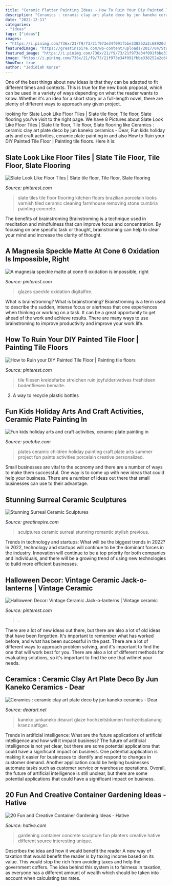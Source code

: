 ```yaml
---
title: "Ceramic Platter Painting Ideas ~ How To Ruin Your Diy Painted Tile Floor"
description: "Ceramics : ceramic clay art plate deco by jun kaneko ceramics"
date: "2022-12-11"
categories:
- "ideas"
tags: ["ideas"]
images:
- "https://i.pinimg.com/736x/21/f9/73/21f973e34f091fbbe338252a2c68920d.jpg"
featuredImage: "https://greatinspire.com/wp-content/uploads/2017/04/Stunning-Surreal-Ceramic-Sculptures-8.jpg"
featured_image: "https://i.pinimg.com/736x/21/f9/73/21f973e34f091fbbe338252a2c68920d.jpg"
image: "https://i.pinimg.com/736x/21/f9/73/21f973e34f091fbbe338252a2c68920d.jpg"
ShowToc: true
author: "Jedidiah Kunze"
---
```



One of the best things about new ideas is that they can be adapted to fit different times and contexts. This is true for the new book proposal, which can be used in a variety of ways depending on what the reader wants to know. Whether it's an idea for a short story or a full-length novel, there are plenty of different ways to approach any given project.

	

		
looking for Slate Look Like Floor Tiles | Slate tile floor, Tile floor, Slate flooring you've visit to the right page. We have 8 Pictures about Slate Look Like Floor Tiles | Slate tile floor, Tile floor, Slate flooring like Ceramics : ceramic clay art plate deco by jun kaneko ceramics - Dear, Fun kids holiday arts and craft activities, ceramic plate painting in and also How to Ruin your DIY Painted Tile Floor | Painting tile floors. Here it is:
		
    
## Slate Look Like Floor Tiles | Slate Tile Floor, Tile Floor, Slate Flooring

<img loading=lazy src="https://i.pinimg.com/736x/21/f9/73/21f973e34f091fbbe338252a2c68920d.jpg" onerror="this.onerror=null;this.src='https://tse2.mm.bing.net/th?id=OIP.zPOsVtSRS2YUmajyZfrnNQHaJ3&amp;pid=15.1';" alt="Slate Look Like Floor Tiles | Slate tile floor, Tile floor, Slate flooring">

_Source: pinterest.com_

>slate tiles tile floor flooring kitchen floors brazilian porcelain looks varnish tiled ceramic cleaning farmhouse removing stone cumbria painting concrete. 

	

The benefits of brainstroming
Brainstroming is a technique used in meditation and mindfulness that can improve focus and concentration. By focusing on one specific task or thought, brainstroming can help to clear your mind and increase the clarity of thought.

    
## A Magnesia Speckle Matte At Cone 6 Oxidation Is Impossible, Right

<img loading=lazy src="https://i.pinimg.com/736x/6d/ab/96/6dab960951583e06d0320d8aa8dd10f4.jpg" onerror="this.onerror=null;this.src='https://tse4.mm.bing.net/th?id=OIP.g5TSyYD3u0yJB5QsS24W6wHaG5&amp;pid=15.1';" alt="A magnesia speckle matte at cone 6 oxidation is impossible, right">

_Source: pinterest.com_

>glazes speckle oxidation digitalfire. 

	

What is brainstroming?
What is brainstroming? Brainstroming is a term used to describe the sudden, intense focus or alertness that one experiences when thinking or working on a task. It can be a great opportunity to get ahead of the work and achieve results. There are many ways to use brainstroming to improve productivity and improve your work life.

    
## How To Ruin Your DIY Painted Tile Floor | Painting Tile Floors

<img loading=lazy src="https://i.pinimg.com/736x/89/7a/b7/897ab7f6f23b8767525b1bf292e122d6.jpg" onerror="this.onerror=null;this.src='https://tse2.mm.bing.net/th?id=OIP.j0p9znArta46bIpR8aQkrgHaJ4&amp;pid=15.1';" alt="How to Ruin your DIY Painted Tile Floor | Painting tile floors">

_Source: pinterest.com_

>tile fliesen kreidefarbe streichen ruin joyfulderivatives freshideen bodenfliesen bemalte. 

	

2. A way to recycle plastic bottles 

    
## Fun Kids Holiday Arts And Craft Activities, Ceramic Plate Painting In

<img loading=lazy src="http://i1.ytimg.com/vi/AY7GILo6cX4/maxresdefault.jpg" onerror="this.onerror=null;this.src='https://tse3.mm.bing.net/th?id=OIP.rLHab2RsIWYJ8NulDfO1ewHaEK&amp;pid=15.1';" alt="Fun kids holiday arts and craft activities, ceramic plate painting in">

_Source: youtube.com_

>plates ceramic children holiday painting craft plate arts summer project fun paints activities porcelain creative personalized. 

	

Small businesses are vital to the economy and there are a number of ways to make them successful. One way is to come up with new ideas that could help your business. There are a number of ideas out there that small businesses can use to their advantage.

    
## Stunning Surreal Ceramic Sculptures

<img loading=lazy src="https://greatinspire.com/wp-content/uploads/2017/04/Stunning-Surreal-Ceramic-Sculptures-8.jpg" onerror="this.onerror=null;this.src='https://tse2.mm.bing.net/th?id=OIP.q6WUFE4pKfjI0azyWBchVwHaLH&amp;pid=15.1';" alt="Stunning Surreal Ceramic Sculptures">

_Source: greatinspire.com_

>sculptures ceramic surreal stunning romantic stylish previous. 

	

Trends in technology and startups: What will be the biggest trends in 2022?
In 2022, technology and startups will continue to be the dominant forces in the industry. Innovation will continue to be a top priority for both companies and individuals, and there will be a growing trend of using new technologies to build more efficient businesses.

    
## Halloween Decor: Vintage Ceramic Jack-o-lanterns | Vintage Ceramic

<img loading=lazy src="https://i.pinimg.com/736x/dd/5e/18/dd5e1808eaa43b333c3d65803b1b8b95.jpg" onerror="this.onerror=null;this.src='https://tse3.mm.bing.net/th?id=OIP.jViteDYJdIgZi1ZvhQKqNAHaJ3&amp;pid=15.1';" alt="Halloween Decor: Vintage Ceramic Jack-o-lanterns | Vintage ceramic">

_Source: pinterest.com_

>. 

	

There are a lot of new ideas out there, but there are also a lot of old ideas that have been forgotten. It's important to remember what has worked before, and what has been successful in the past. There are a lot of different ways to approach problem solving, and it's important to find the one that will work best for you. There are also a lot of different methods for evaluating solutions, so it's important to find the one that willmet your needs.

    
## Ceramics : Ceramic Clay Art Plate Deco By Jun Kaneko Ceramics - Dear

<img loading=lazy src="https://dearart.net/wp-content/uploads/2018/07/Ceramics-ceramic-clay-art-plate-deco-by-jun-kaneko-ceramics.jpg" onerror="this.onerror=null;this.src='https://tse4.mm.bing.net/th?id=OIP.OVO-DSoZ-GWOye3bDjB7xwHaIt&amp;pid=15.1';" alt="Ceramics : ceramic clay art plate deco by jun kaneko ceramics - Dear">

_Source: dearart.net_

>kaneko junkaneko dearart glaze hochzeitsblumen hochzeitsplanung kranz saftiger. 

	

Trends in artificial intelligence: What are the future applications of artificial intelligence and how will it impact business?
The future of artificial intelligence is not yet clear, but there are some potential applications that could have a significant impact on business. One potential application is making it easier for businesses to identify and respond to changes in customer demand. Another application could be helping businesses automate tasks such as customer service or warehouse operations. Overall, the future of artificial intelligence is still unclear, but there are some potential applications that could have a significant impact on business.

    
## 20 Fun And Creative Container Gardening Ideas - Hative

<img loading=lazy src="https://hative.com/wp-content/uploads/2014/11/container-gardening-ideas/9-concrete-sculpture-gardening.jpg" onerror="this.onerror=null;this.src='https://tse2.mm.bing.net/th?id=OIP.cbD5ktlbGPAkDhat5Q9BvAHaIc&amp;pid=15.1';" alt="20 Fun and Creative Container Gardening Ideas - Hative">

_Source: hative.com_

>gardening container concrete sculpture fun planters creative hative different source interesting unique. 

	

Describes the idea and how it would benefit the reader
A new way of taxation that would benefit the reader is by taxing income based on its value. This would stop the rich from avoiding taxes and help the government coffers. The idea behind this system is to fairness in taxation, as everyone has a different amount of wealth which should be taken into account when calculating tax rates.

